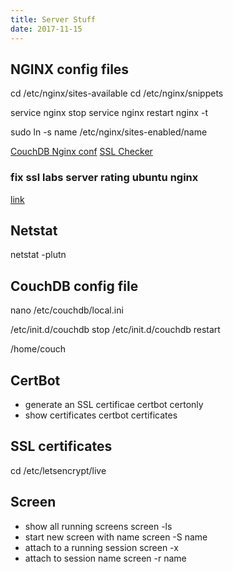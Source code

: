 ```yaml
---
title: Server Stuff
date: 2017-11-15
---
```


## NGINX config files
cd /etc/nginx/sites-available
cd /etc/nginx/snippets

service nginx stop
service nginx restart
nginx -t 

sudo ln -s name /etc/nginx/sites-enabled/name

[CouchDB Nginx conf](https://gist.github.com/robbiet480/b1e9a2a22501b8304547)
[SSL Checker](https://www.ssllabs.com/ssltest/)

### fix ssl labs server rating ubuntu nginx
<!-- 1. sudo apt-get install --only-upgrade libssl1.0.0 openssl -->
<!-- 2. service nginx upgrade -->
[link](https://blog.cloudflare.com/yet-another-padding-oracle-in-openssl-cbc-ciphersuites)

## Netstat
netstat -plutn

## CouchDB config file
nano /etc/couchdb/local.ini

/etc/init.d/couchdb stop
/etc/init.d/couchdb restart

/home/couch

## CertBot
- generate an SSL certificae certbot certonly
- show certificates certbot certificates

## SSL certificates
cd /etc/letsencrypt/live

## Screen

- show all running screens screen -ls
- start new screen with name screen -S name
- attach to a running session screen -x
- attach to session name screen -r name
<!-- - detaching *Ctrl-a d* -->
